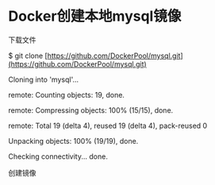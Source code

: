 # Docker创建本地mysql镜像

下载文件

$ git clone [https://github.com/DockerPool/mysql.git](https://github.com/DockerPool/mysql.git)

Cloning into 'mysql'...

remote: Counting objects: 19, done.

remote: Compressing objects: 100% \(15/15\), done.

remote: Total 19 \(delta 4\), reused 19 \(delta 4\), pack-reused 0

Unpacking objects: 100% \(19/19\), done.

Checking connectivity... done.

创建镜像



